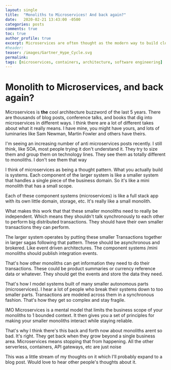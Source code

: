 ```yaml
---
layout: single
title:  "Monoliths to Microservices! And back again?"
date:   2020-02-21 13:43:00 -0500
categories: posts
comments: true
toc: true
author_profile: true
excerpt: Microservices are often thought as the modern way to build cloud native applications, so are containers. The question addressed here is whether microservices means containers, or containers means microservices. 
#header:
teaser: /images/Gartner_Hype_Cycle.svg
permalink: 
tags: [microservices, containers, architecture, software engineering]
---
```


# Monolith to Microservices, and back again?

Microservices is **the** cool architecture buzzword of the last 5 years.
There are thousands of blog posts, conference talks, and books that dig into microservices in different ways.
I think there are a lot of different takes about what it really means.
I have mine, you might have yours, and lots of luminaries like Sam Newman, Martin Fowler and others have theirs. 


I'm seeing an increasing number of anti microservices posts recently.
I still think, like SOA, most people trying it don't understand it.
They try to size them and group them on technology lines.
They see them as totally different to monoliths.
I don't see them that way

I think of microservices as being a thought pattern. What you actually build is systems. Each component of the larger system is like a smaller system that handles a single piece of the business domain. So it's like a mini monolith that has a small scope. 

Each of these component systems (microservices) is like a full stack app with its own little domain, storage, etc. It's really like a small monolith.

What makes this work that that these smaller monoliths need to really be independent. Which means they shouldn't talk synchronously to each other to perform big distributed transactions. They should have their own smaller transactions they can perform.

The larger system operates by putting these smaller Transactions together in larger sagas following that pattern. These should be asynchronous and brokered. Like event driven architectures.
The component systems /mini monoliths should publish integration events.

That's how other monoliths can get information they need to do their transactions. These could be product summaries or currency reference data or whatever. They should get the events and store the data they need.

That's how I model systems built of many smaller autonomous parts (microservices).
I hear a lot of people who break their systems down to too smaller parts.
Transactions are modeled across them in a synchronous fashion.
That's how they get so complex and stay fragile.

IMO Microservices is a mental model that limits the business scope of your monoliths to 1 bounded context. It then gives you a set of principles for making your smaller monoliths interact while staying reliable.

That's why I think there's this back and forth now about monoliths arent so bad. It's right. They get back when they grow beyond a single business area.
Microservices means stopping that from happening. All the other serverless, containers, API gateways, etc are just noise

This was a little stream of my thoughts on it which I'll probably expand to a blog post. Would love to hear other people's thoughts about it.
